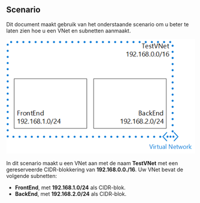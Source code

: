 ## Scenario

Dit document maakt gebruik van het onderstaande scenario om u beter te laten zien hoe u een VNet en subnetten aanmaakt.

![VNet-scenario](./media/virtual-networks-create-vnet-scenario-include/vnet-scenario.png)

In dit scenario maakt u een VNet aan met de naam **TestVNet** met een gereserveerde CIDR-blokkering van **192.168.0.0./16**. Uw VNet bevat de volgende subnetten: 

- **FrontEnd**, met **192.168.1.0/24** als CIDR-blok.
- **BackEnd**, met **192.168.2.0/24** als CIDR-blok.

 


<!--HONumber=Aug16_HO4-->


